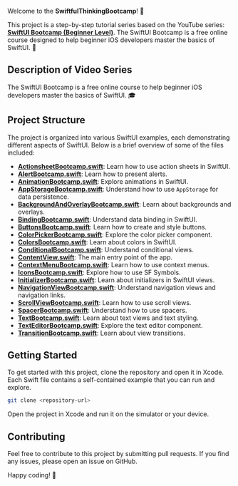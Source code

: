 Welcome to the **SwiftfulThinkingBootcamp**! 🚀

This project is a step-by-step tutorial series based on the YouTube series: [**SwiftUI Bootcamp (Beginner Level)**](https://www.youtube.com/watch?v=-Yp0LS61Nxk&list=PLwvDm4VfkdphqETTBf-DdjCoAvhai1QpO). The SwiftUI Bootcamp is a free online course designed to help beginner iOS developers master the basics of SwiftUI. 📱

## Description of Video Series

The SwiftUI Bootcamp is a free online course to help beginner iOS developers master the basics of SwiftUI. 🎓

## Project Structure

The project is organized into various SwiftUI examples, each demonstrating different aspects of SwiftUI. Below is a brief overview of some of the files included:

- **[ActionsheetBootcamp.swift](SwiftfulThinkingBootcamp/SwiftfulThinkingBootcamp/ActionsheetBootcamp.swift)**: Learn how to use action sheets in SwiftUI.
- **[AlertBootcamp.swift](SwiftfulThinkingBootcamp/SwiftfulThinkingBootcamp/AlertBootcamp.swift)**: Learn how to present alerts.
- **[AnimationBootcamp.swift](SwiftfulThinkingBootcamp/SwiftfulThinkingBootcamp/AnimationBootcamp.swift)**: Explore animations in SwiftUI.
- **[AppStorageBootcamp.swift](SwiftfulThinkingBootcamp/SwiftfulThinkingBootcamp/AppStorageBootcamp.swift)**: Understand how to use `AppStorage` for data persistence.
- **[BackgroundAndOverlayBootcamp.swift](SwiftfulThinkingBootcamp/SwiftfulThinkingBootcamp/BackgroundAndOverlayBootcamp.swift)**: Learn about backgrounds and overlays.
- **[BindingBootcamp.swift](SwiftfulThinkingBootcamp/SwiftfulThinkingBootcamp/BindingBootcamp.swift)**: Understand data binding in SwiftUI.
- **[ButtonsBootcamp.swift](SwiftfulThinkingBootcamp/SwiftfulThinkingBootcamp/ButtonsBootcamp.swift)**: Learn how to create and style buttons.
- **[ColorPickerBootcamp.swift](SwiftfulThinkingBootcamp/SwiftfulThinkingBootcamp/ColorPickerBootcamp.swift)**: Explore the color picker component.
- **[ColorsBootcamp.swift](SwiftfulThinkingBootcamp/SwiftfulThinkingBootcamp/ColorsBootcamp.swift)**: Learn about colors in SwiftUI.
- **[ConditionalBootcamp.swift](SwiftfulThinkingBootcamp/SwiftfulThinkingBootcamp/ConditionalBootcamp.swift)**: Understand conditional views.
- **[ContentView.swift](SwiftfulThinkingBootcamp/SwiftfulThinkingBootcamp/ContentView.swift)**: The main entry point of the app.
- **[ContextMenuBootcamp.swift](SwiftfulThinkingBootcamp/SwiftfulThinkingBootcamp/ContextMenuBootcamp.swift)**: Learn how to use context menus.
- **[IconsBootcamp.swift](SwiftfulThinkingBootcamp/SwiftfulThinkingBootcamp/IconsBootcamp.swift)**: Explore how to use SF Symbols.
- **[InitializerBootcamp.swift](SwiftfulThinkingBootcamp/SwiftfulThinkingBootcamp/InitializerBootcamp.swift)**: Learn about initializers in SwiftUI views.
- **[NavigationViewBootcamp.swift](SwiftfulThinkingBootcamp/SwiftfulThinkingBootcamp/NavigationViewBootcamp.swift)**: Understand navigation views and navigation links.
- **[ScrollViewBootcamp.swift](SwiftfulThinkingBootcamp/SwiftfulThinkingBootcamp/ScrollViewBootcamp.swift)**: Learn how to use scroll views.
- **[SpacerBootcamp.swift](SwiftfulThinkingBootcamp/SwiftfulThinkingBootcamp/SpacerBootcamp.swift)**: Understand how to use spacers.
- **[TextBootcamp.swift](SwiftfulThinkingBootcamp/SwiftfulThinkingBootcamp/TextBootcamp.swift)**: Learn about text views and text styling.
- **[TextEditorBootcamp.swift](SwiftfulThinkingBootcamp/SwiftfulThinkingBootcamp/TextEditorBootcamp.swift)**: Explore the text editor component.
- **[TransitionBootcamp.swift](SwiftfulThinkingBootcamp/SwiftfulThinkingBootcamp/TransitionBootcamp.swift)**: Learn about view transitions.

## Getting Started

To get started with this project, clone the repository and open it in Xcode. Each Swift file contains a self-contained example that you can run and explore.

```sh
git clone <repository-url>
```

Open the project in Xcode and run it on the simulator or your device.

## Contributing

Feel free to contribute to this project by submitting pull requests. If you find any issues, please open an issue on GitHub.

Happy coding! 🎉
